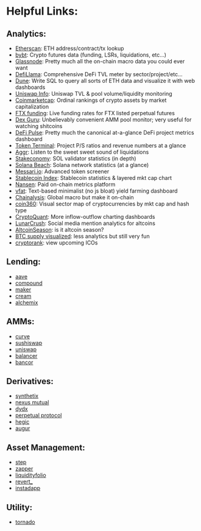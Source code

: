 # Helpful Links:

## Analytics:
* [Etherscan](https://etherscan.io/): ETH address/contract/tx lookup
* [bybt](https://www.bybt.com/): Crypto futures data (funding, LSRs, liquidations, etc...)
* [Glassnode](https://glassnode.com/): Pretty much all the on-chain macro data you could ever want
* [DefiLlama](https://defillama.com/home): Comprehensive DeFi TVL meter by sector/project/etc... 
* [Dune](https://duneanalytics.com/home): Write SQL to query all sorts of ETH data and visualize it with web dashboards
* [Uniswap Info](https://info.uniswap.org/#/): Uniswap TVL & pool volume/liquidity monitoring
* [Coinmarketcap](https://coinmarketcap.com/): Ordinal rankings of crypto assets by market capitalization
* [FTX funding](https://ftx.com/funding): Live funding rates for FTX listed perpetual futures
* [Dex Guru](https://dex.guru): Unbelievably convenient AMM pool monitor; very useful for watching shitcoins
* [DeFi Pulse](https://defipulse.com/): Pretty much the canonical at-a-glance DeFi project metrics dashboard
* [Token Terminal](https://www.tokenterminal.com/): Project P/S ratios and revenue numbers at a glance
* [Aggr](https://aggr.trade/#): Listen to the sweet sweet sound of liquidations
* [Stakeconomy](https://metrics.stakeconomy.com): SOL validator statistics (in depth)
* [Solana Beach](https://solanabeach.io/): Solana network statistics (at a glance)
* [Messari.io](https://messari.io/): Advanced token screener
* [Stablecoin Index](https://stablecoinindex.com/marketcap): Stablecoin statistics & layered mkt cap chart
* [Nansen](https://www.nansen.ai/): Paid on-chain metrics platform
* [vfat](https://vfat.tools/): Text-based minimalist (no js bloat) yield farming dashboard
* [Chainalysis](https://markets.chainalysis.com/): Global macro but make it on-chain
* [coin360](https://coin360.com/): Visual sector map of cryptocurrencies by mkt cap and hash type
* [CryptoQuant](https://cryptoquant.com): More inflow-outflow charting dashboards
* [LunarCrush](https://lunarcrush.com): Social media mention analytics for altcoins
* [AltcoinSeason](https://www.blockchaincenter.net/altcoin-season-index/): is it altcoin season?
* [BTC supply visualized](https://www.blockchaincenter.net/bitcoin-supply/): less analytics but still very fun
* [cryptorank](https://cryptorank.io/upcoming-ico): view upcoming ICOs

## Lending:
* [aave](https://aave.com/)
* [compound](https://compound.finance/)
* [maker](www.makerdao.com)
* [cream](https://cream.finance/)
* [alchemix](https://alchemix.fi/)

## AMMs:
* [curve](https://curve.fi/)
* [sushiswap](https://sushi.com/)
* [uniswap](https://uniswap.org/)
* [balancer](https://balancer.fi/)
* [bancor](https://bancor.network/)

## Derivatives:
* [synthetix](https://synthetix.io)
* [nexus mutual](https://nexusmutual.io/)
* [dydx](https://dydx.exchange/)
* [perpetual protocol](https://perp.exchange/)
* [hegic](https://www.hegic.co/)
* [augur](https://augur.net/)

## Asset Management:
* [step](https://step.finance/)
* [zapper](https://zapper.fi/dashboard)
* [liquidityfolio](https://www.liquidityfolio.com/#)
* [revert_](https://revert.finance/)
* [instadapp](https://instadapp.io/)

## Utility:
* [tornado](https://tornado.cash/)
